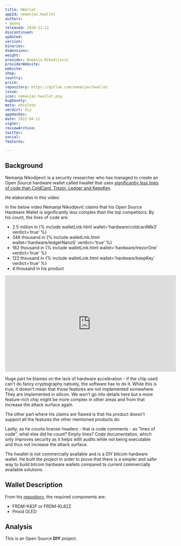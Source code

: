 ```yaml
---
title: HWallet
appId: nemanjan.hwallet
authors:
- danny
released: 2018-11-12
discontinued: 
updated: 
version: 
binaries: 
dimensions: 
weight: 
provider: Nemanja Nikodijević
providerWebsite: 
website: 
shop: 
country: 
price: 
repository: https://gitlab.com/nemanjan/hwallet
issue: 
icon: nemanjan.hwallet.png
bugbounty: 
meta: obsolete
verdict: diy
appHashes: 
date: 2022-04-11
signer: 
reviewArchive: 
twitter: 
social: 
features: 

---
```


## Background

Nemanja Nikodijević is a security researcher who has managed to create an Open Source hardware wallet called hwallet that uses [significantly less lines of code than ColdCard, Trezor, Ledger and KeepKey](https://youtu.be/0sgF5klTcD8?t=657).

He elaborates in this video:

In the below video Nemanja Nikodijević claims that his Open Source Hardware
Wallet is significantly less complex than the top competitors. By his count, the lines of code are:

* 2.5 million in {% include walletLink.html wallet='hardware/coldcardMk3' verdict='true' %}
* 346 thousand in {% include walletLink.html wallet='hardware/ledgerNanoS' verdict='true' %}
* 162 thousand in {% include walletLink.html wallet='hardware/trezorOne' verdict='true' %}
* 122 thousand in {% include walletLink.html wallet='hardware/keepKey' verdict='true' %}
* 4 thousand in his product

<iframe width="560" height="315" src="https://www.youtube.com/embed/0sgF5klTcD8" title="YouTube video player" frameborder="0" allow="accelerometer; autoplay; clipboard-write; encrypted-media; gyroscope; picture-in-picture" allowfullscreen></iframe>

Huge part he blames on the lack of hardware acceleration - if the chip used can't do fancy cryptography natively, the software has to do it. While this is true, it doesn't mean that those features are not implemented somewhere. They are implemented in silicon. We won't go into details here but a more feature-rich chip might be more complex in other areas and from that increase the attack surface again.

The other part where his claims are flawed is that his product doesn't support all the features the other mentioned products do.

Lastly, as he counts license headers - that is code comments - as "lines of code", what else did he count? Empty lines? Code documentation, which only improves security as it helps with audits while not being executable and thus not increase the attack surface.

The hwallet is not commercially available and is a DIY bitcoin hardware wallet. He built the project in order to prove that there is a simpler and safer way to build bitcoin hardware wallets compared to current commercially available solutions.

## Wallet Description 

From his [repository](https://gitlab.com/nemanjan/hwallet), the required components are:

- FRDM-K82F or FRDM-KL82Z
- Pmod OLED 

## Analysis 

This is an Open Source **DIY** project.
